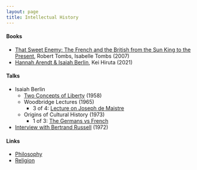 ```yaml
---
layout: page
title: Intellectual History
---
```

#### Books
* [That Sweet Enemy: The French and the British from the Sun King to the Present](https://www.amazon.com/That-Sweet-Enemy-British-Present/dp/1400040248), Robert Tombs, Isabelle Tombs (2007)
* [Hannah Arendt & Isaiah Berlin](https://www.amazon.com/Hannah-Arendt-Isaiah-Berlin-Politics/dp/0691182264), Kei Hiruta (2021)

#### Talks
* Isaiah Berlin
  * [Two Concepts of Liberty](https://www.youtube.com/watch?v=UCsfT2WsitE) (1958)
  * Woodbridge Lectures (1965)
    * 3 of 4: [Lecture on Joseph de Maistre](https://www.youtube.com/watch?v=bB2U9XXpHP4)
  * Origins of Cultural History (1973)
    * 1 of 3: [The Germans vs French](https://www.youtube.com/watch?v=eZinUTb-bWg&t=901s)
* [Interview with Bertrand Russell](https://www.youtube.com/watch?v=xL_sMXfzzyA) (1972)

#### Links
* [Philosophy](philosophy.md)
* [Religion](religion.md)
